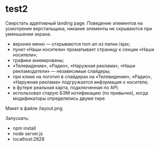 # test2

Сверстать адаптивный landing page. Поведение элементов на усмотрение верстальщика, никакие элементы не скрываются при уменьшении экрана. 

 - верхнее меню — открываются поп-ап из папки /ajax;
 - пункт «Наши носители» проматывает страницу к секции «Наши носители»;
 - графики анимированы;
 - «Телевидение», «Радио», «Наружная реклама», «Наши рекламодатели» — независимые слайдеры;
 - при клике на логотип в слайдерах на «Телевидение», «Радио», «Наружная реклама» подгружается информация о носителе;
 - в футере реальная карта, подключенная по API;
 - использовал старую БЭМ нотификацию (по привычке), когда модификаторы определялись двумя тире


Макет в файле /layout.png

Запускать:
 - npm install
 - node server.js
 - localhost:2828
